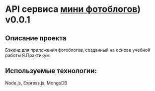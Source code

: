 # API сервиса [мини фотоблогов](https://github.com/yagushevskij/mesto-frontend)) v0.0.1

## Описание проекта
Бэкенд для приложения фотоблогов, созданный на основе учебной работы Я.Практикум

## Используемые технологии:
Node.js, Express.js, MongoDB
